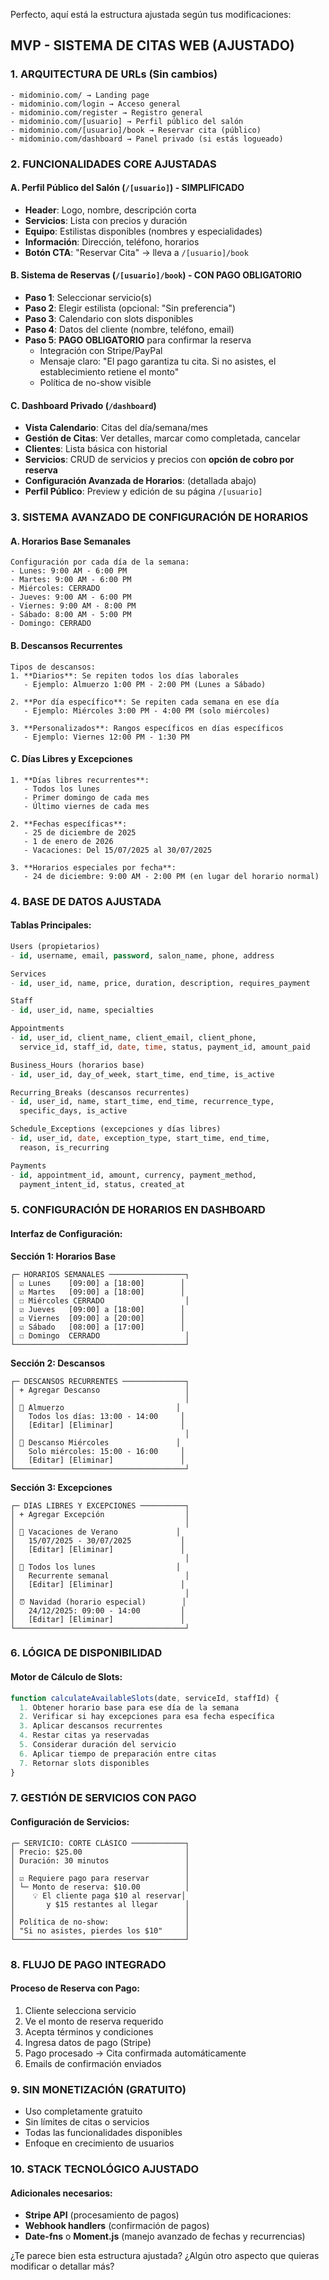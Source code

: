 Perfecto, aquí está la estructura ajustada según tus modificaciones:

## **MVP - SISTEMA DE CITAS WEB (AJUSTADO)**

### **1. ARQUITECTURA DE URLs** (Sin cambios)
```
- midominio.com/ → Landing page
- midominio.com/login → Acceso general
- midominio.com/register → Registro general
- midominio.com/[usuario] → Perfil público del salón
- midominio.com/[usuario]/book → Reservar cita (público)
- midominio.com/dashboard → Panel privado (si estás logueado)
```

### **2. FUNCIONALIDADES CORE AJUSTADAS**

#### **A. Perfil Público del Salón (`/[usuario]`) - SIMPLIFICADO**
- **Header**: Logo, nombre, descripción corta
- **Servicios**: Lista con precios y duración
- **Equipo**: Estilistas disponibles (nombres y especialidades)
- **Información**: Dirección, teléfono, horarios
- **Botón CTA**: "Reservar Cita" → lleva a `/[usuario]/book`

#### **B. Sistema de Reservas (`/[usuario]/book`) - CON PAGO OBLIGATORIO**
- **Paso 1**: Seleccionar servicio(s)
- **Paso 2**: Elegir estilista (opcional: "Sin preferencia")
- **Paso 3**: Calendario con slots disponibles
- **Paso 4**: Datos del cliente (nombre, teléfono, email)
- **Paso 5**: **PAGO OBLIGATORIO** para confirmar la reserva
  - Integración con Stripe/PayPal
  - Mensaje claro: "El pago garantiza tu cita. Si no asistes, el establecimiento retiene el monto"
  - Política de no-show visible

#### **C. Dashboard Privado (`/dashboard`)**
- **Vista Calendario**: Citas del día/semana/mes
- **Gestión de Citas**: Ver detalles, marcar como completada, cancelar
- **Clientes**: Lista básica con historial
- **Servicios**: CRUD de servicios y precios con **opción de cobro por reserva**
- **Configuración Avanzada de Horarios**: (detallada abajo)
- **Perfil Público**: Preview y edición de su página `/[usuario]`

### **3. SISTEMA AVANZADO DE CONFIGURACIÓN DE HORARIOS**

#### **A. Horarios Base Semanales**
```
Configuración por cada día de la semana:
- Lunes: 9:00 AM - 6:00 PM
- Martes: 9:00 AM - 6:00 PM  
- Miércoles: CERRADO
- Jueves: 9:00 AM - 6:00 PM
- Viernes: 9:00 AM - 8:00 PM
- Sábado: 8:00 AM - 5:00 PM
- Domingo: CERRADO
```

#### **B. Descansos Recurrentes**
```
Tipos de descansos:
1. **Diarios**: Se repiten todos los días laborales
   - Ejemplo: Almuerzo 1:00 PM - 2:00 PM (Lunes a Sábado)
   
2. **Por día específico**: Se repiten cada semana en ese día
   - Ejemplo: Miércoles 3:00 PM - 4:00 PM (solo miércoles)
   
3. **Personalizados**: Rangos específicos en días específicos
   - Ejemplo: Viernes 12:00 PM - 1:30 PM
```

#### **C. Días Libres y Excepciones**
```
1. **Días libres recurrentes**:
   - Todos los lunes
   - Primer domingo de cada mes
   - Último viernes de cada mes

2. **Fechas específicas**:
   - 25 de diciembre de 2025
   - 1 de enero de 2026
   - Vacaciones: Del 15/07/2025 al 30/07/2025

3. **Horarios especiales por fecha**:
   - 24 de diciembre: 9:00 AM - 2:00 PM (en lugar del horario normal)
```

### **4. BASE DE DATOS AJUSTADA**

#### **Tablas Principales:**
```sql
Users (propietarios)
- id, username, email, password, salon_name, phone, address

Services 
- id, user_id, name, price, duration, description, requires_payment

Staff
- id, user_id, name, specialties

Appointments
- id, user_id, client_name, client_email, client_phone, 
  service_id, staff_id, date, time, status, payment_id, amount_paid

Business_Hours (horarios base)
- id, user_id, day_of_week, start_time, end_time, is_active

Recurring_Breaks (descansos recurrentes)
- id, user_id, name, start_time, end_time, recurrence_type, 
  specific_days, is_active

Schedule_Exceptions (excepciones y días libres)
- id, user_id, date, exception_type, start_time, end_time, 
  reason, is_recurring

Payments
- id, appointment_id, amount, currency, payment_method, 
  payment_intent_id, status, created_at
```

### **5. CONFIGURACIÓN DE HORARIOS EN DASHBOARD**

#### **Interfaz de Configuración:**

**Sección 1: Horarios Base**
```
┌─ HORARIOS SEMANALES ─────────────────┐
│ ☑ Lunes    [09:00] a [18:00]        │
│ ☑ Martes   [09:00] a [18:00]        │
│ ☐ Miércoles CERRADO                  │
│ ☑ Jueves   [09:00] a [18:00]        │
│ ☑ Viernes  [09:00] a [20:00]        │
│ ☑ Sábado   [08:00] a [17:00]        │
│ ☐ Domingo  CERRADO                   │
└──────────────────────────────────────┘
```

**Sección 2: Descansos**
```
┌─ DESCANSOS RECURRENTES ──────────────┐
│ + Agregar Descanso                   │
│                                      │
│ 📅 Almuerzo                         │
│   Todos los días: 13:00 - 14:00     │
│   [Editar] [Eliminar]               │
│                                      │
│ 📅 Descanso Miércoles               │
│   Solo miércoles: 15:00 - 16:00     │
│   [Editar] [Eliminar]               │
└──────────────────────────────────────┘
```

**Sección 3: Excepciones**
```
┌─ DÍAS LIBRES Y EXCEPCIONES ──────────┐
│ + Agregar Excepción                  │
│                                      │
│ 🚫 Vacaciones de Verano             │
│   15/07/2025 - 30/07/2025           │
│   [Editar] [Eliminar]               │
│                                      │
│ 🚫 Todos los lunes                  │
│   Recurrente semanal                 │
│   [Editar] [Eliminar]               │
│                                      │
│ ⏰ Navidad (horario especial)        │
│   24/12/2025: 09:00 - 14:00         │
│   [Editar] [Eliminar]               │
└──────────────────────────────────────┘
```

### **6. LÓGICA DE DISPONIBILIDAD**

#### **Motor de Cálculo de Slots:**
```javascript
function calculateAvailableSlots(date, serviceId, staffId) {
  1. Obtener horario base para ese día de la semana
  2. Verificar si hay excepciones para esa fecha específica
  3. Aplicar descansos recurrentes
  4. Restar citas ya reservadas
  5. Considerar duración del servicio
  6. Aplicar tiempo de preparación entre citas
  7. Retornar slots disponibles
}
```

### **7. GESTIÓN DE SERVICIOS CON PAGO**

#### **Configuración de Servicios:**
```
┌─ SERVICIO: CORTE CLÁSICO ────────────┐
│ Precio: $25.00                       │
│ Duración: 30 minutos                 │
│                                      │
│ ☑ Requiere pago para reservar        │
│ └─ Monto de reserva: $10.00          │
│    💡 El cliente paga $10 al reservar│
│       y $15 restantes al llegar      │
│                                      │
│ Política de no-show:                 │
│ "Si no asistes, pierdes los $10"     │
└──────────────────────────────────────┘
```

### **8. FLUJO DE PAGO INTEGRADO**

#### **Proceso de Reserva con Pago:**
1. Cliente selecciona servicio
2. Ve el monto de reserva requerido
3. Acepta términos y condiciones
4. Ingresa datos de pago (Stripe)
5. Pago procesado → Cita confirmada automáticamente
6. Emails de confirmación enviados

### **9. SIN MONETIZACIÓN (GRATUITO)**
- Uso completamente gratuito
- Sin límites de citas o servicios
- Todas las funcionalidades disponibles
- Enfoque en crecimiento de usuarios

### **10. STACK TECNOLÓGICO AJUSTADO**

#### **Adicionales necesarios:**
- **Stripe API** (procesamiento de pagos)
- **Webhook handlers** (confirmación de pagos)
- **Date-fns** o **Moment.js** (manejo avanzado de fechas y recurrencias)

¿Te parece bien esta estructura ajustada? ¿Algún otro aspecto que quieras modificar o detallar más?